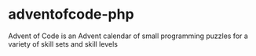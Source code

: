 # adventofcode-php
Advent of Code is an Advent calendar of small programming puzzles for a variety of skill sets and skill levels

